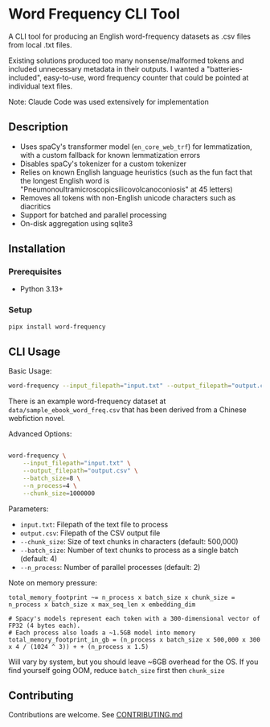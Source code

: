 # Word Frequency CLI Tool
A CLI tool for producing an English word-frequency datasets as .csv files from local .txt files.

Existing solutions produced too many nonsense/malformed tokens and included unnecessary metadata in their outputs.
I wanted a "batteries-included", easy-to-use, word frequency counter that could be pointed at individual text files.

Note: Claude Code was used extensively for implementation

## Description
- Uses spaCy's transformer model (`en_core_web_trf`) for lemmatization, with a custom fallback for known lemmatization errors
- Disables spaCy's tokenizer for a custom tokenizer
- Relies on known English language heuristics (such as the fun fact that the longest English word is "Pneumonoultramicroscopicsilicovolcanoconiosis" at 45 letters)
- Removes all tokens with non-English unicode characters such as diacritics
- Support for batched and parallel processing
- On-disk aggregation using sqlite3

## Installation

### Prerequisites
- Python 3.13+

### Setup
```bash
pipx install word-frequency
```

## CLI Usage

Basic Usage:
```bash
word-frequency --input_filepath="input.txt" --output_filepath="output.csv"
```

There is an example word-frequency dataset at `data/sample_ebook_word_freq.csv` that has been derived from a Chinese webfiction novel.

Advanced Options:

```bash

word-frequency \
    --input_filepath="input.txt" \
    --output_filepath="output.csv" \
    --batch_size=8 \
    --n_process=4 \
    --chunk_size=1000000
```

Parameters:

- `input.txt`: Filepath of the text file to process
- `output.csv`: Filepath of the CSV output file
- `--chunk_size`: Size of text chunks in characters (default: 500,000)
- `--batch_size`: Number of text chunks to process as a single batch (default: 4)
- `--n_process`: Number of parallel processes (default: 2)

Note on memory pressure:
```
total_memory_footprint ~= n_process x batch_size x chunk_size = n_process x batch_size x max_seq_len x embedding_dim

# Spacy's models represent each token with a 300-dimensional vector of FP32 (4 bytes each).
# Each process also loads a ~1.5GB model into memory
total_memory_footprint_in_gb = (n_process x batch_size x 500,000 x 300 x 4 / (1024 ^ 3)) + + (n_process x 1.5)
```
Will vary by system, but you should leave ~6GB overhead for the OS.
If you find yourself going OOM, reduce `batch_size` first then `chunk_size`

## Contributing

Contributions are welcome. See [CONTRIBUTING.md](CONTRIBUTING.md)
